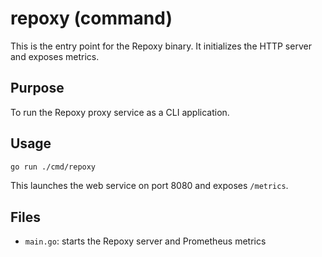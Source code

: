 # repoxy (command)

This is the entry point for the Repoxy binary. It initializes the HTTP server and exposes metrics.

## Purpose

To run the Repoxy proxy service as a CLI application.

## Usage

```bash
go run ./cmd/repoxy
```

This launches the web service on port 8080 and exposes `/metrics`.

## Files

- `main.go`: starts the Repoxy server and Prometheus metrics
